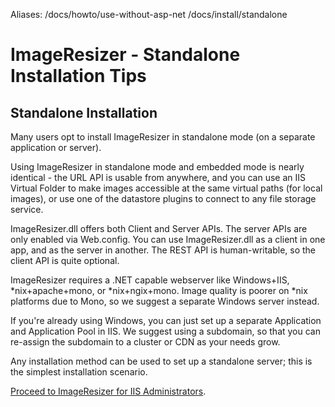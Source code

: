 Aliases: /docs/howto/use-without-asp-net /docs/install/standalone

# ImageResizer - Standalone Installation Tips

## Standalone Installation

Many users opt to install ImageResizer in standalone mode (on a separate application or server). 

Using ImageResizer in standalone mode and embedded mode is nearly identical - the URL API is usable from anywhere, and you can use an IIS Virtual Folder to make images accessible at the same virtual paths (for local images), or use one of the datastore plugins to connect to any file storage service. 

ImageResizer.dll offers both Client and Server APIs. The server APIs are only enabled via Web.config. You can use ImageResizer.dll as a client in one app, and as the server in another. The REST API is human-writable, so the client API is quite optional.

ImageResizer requires a .NET capable webserver like Windows+IIS, \*nix+apache+mono, or \*nix+ngix+mono. Image quality is poorer on *nix platforms due to Mono, so we suggest a separate Windows server instead. 

If you're already using Windows, you can just set up a separate Application and Application Pool in IIS. We suggest using a subdomain, so that you can re-assign the subdomain to a cluster or CDN as your needs grow. 

Any installation method can be used to set up a standalone server; this is the simplest installation scenario. 

[Proceed to ImageResizer for IIS Administrators](/docs/v3/install/administrators).